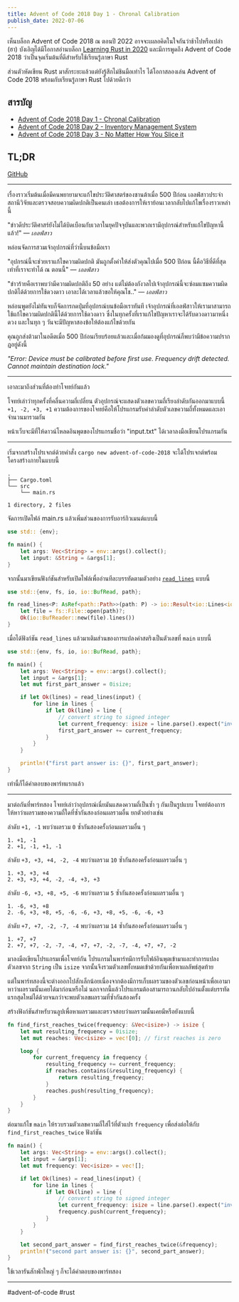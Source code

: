 ```yaml
---
title: Advent of Code 2018 Day 1 - Chronal Calibration
publish_date: 2022-07-06
---
```


เห็นบล็อก Advent of Code 2018 ณ ตอนปี 2022 อาจจะเผลอคิดในใจกันว่าช้าไปหรือเปล่า (ฮา) บังเอิญได้มีโอกาสอ่านบล็อก [Learning Rust in 2020](https://github.com/pretzelhammer/rust-blog/blob/master/posts/learning-rust-in-2020.md#tldr) และมีการพูดถึง Advent of Code 2018 ว่าเป็นจุดเริ่มต้นที่ดีสำหรับใช้เรียนรู้ภาษา Rust

ส่วนตัวหัดเขียน Rust มาสักระยะแล้วแต่ยังรู้สึกไม่ชินมือเท่าไร ได้โอกาสลองเล่น Advent of Code 2018 พร้อมกับเรียนรู้ภาษา Rust ไปด้วยดีกว่า

## สารบัญ

- [Advent of Code 2018 Day 1 - Chronal Calibration](/2022/7/6/advent-of-code-2018-day-1-chronal-calibration)
- [Advent of Code 2018 Day 2 - Inventory Management System](/2022/7/28/advent-of-code-2018-day-2-inventory-management-system)
- [Advent of Code 2018 Day 3 - No Matter How You Slice it](/2022/8/19/advent-of-code-2018-day-3-no-matter-how-you-slice-it)


## TL;DR

[GitHub](https://github.com/nomkhonwaan/nomkhonwaan/blob/main/advent-of-code/2018/day_1_chronal_calibration.rs)

---

เรื่องราวเริ่มต้นเมื่อมีคนพยายามจะแก้ไขประวัติศาสตร์ของซานต้าเมื่อ 500 ปีก่อน เอลฟ์สาวประจำสถานีวิจัยและตรวจสอบความผิดปกติเป็นคนเล่า เธอต้องการให้เราย้อนเวลากลับไปแก้ไขเรื่องราวเหล่านี้

"ข่าวดีประวัติศาสร์ยังไม่ได้บิดเบือนกับเวลาในยุคปัจจุบันและพวกเรามีอุปกรณ์สำหรับแก้ไขปัญหานี้แล้ว!" — _เอลฟ์สาว_

หล่อนจัดการสวมเจ้าอุปกรณ์ที่ว่านี้บนข้อมือเรา

"อุปกรณ์นี้จะช่วยเราแก้ไขความผิดปกติ มันถูกตั้งค่าให้ส่งตัวคุณไปเมื่อ 500 ปีก่อน นี้คือวิธีที่ดีที่สุดเท่าที่เราจะทำได้ ณ ตอนนี้" — _เอลฟ์สาว_

"ข่าวร้ายคือเราพบว่ามีความผิดปกติถึง 50 อย่าง แต่ไม่ต้องกังวลไปเจ้าอุปกรณ์นี้จะซ่อมแซมความผิดปกติได้ด้วยการใช้ดวงดาว เอาละได้เวลาแล้วขอให้คุณโช.." — _เอลฟ์สาว_

หล่อนพูดยังไม่ทันจบก็จัดการกดปุ่มที่อุปกรณ์บนข้อมือเราทันที เจ้าอุปกรณ์ที่เอลฟ์สาวให้เรามาสามารถใช้แก้ไขความผิดปกตินี้ได้ด้วยการใช้ดวงดาว ซึ่งในทุกครั้งที่เราแก้ไขปัญหาเราจะได้รับดวงดาวมาหนึ่งดวง และในทุก ๆ วันจะมีปัญหาสองข้อให้ต้องแก้ไขด้วยกัน

คุณถูกส่งต้วมาในอดีตเมื่อ 500 ปีก่อนเรียบร้อยแล้วและเมื่อก้มมองดูที่อุปกรณ์ก็พบว่ามีข้อความปรากฎอยู่ดังนี้


_"Error: Device must be calibrated before first use. Frequency drift detected. Cannot maintain destination lock."_

---

เอาละมาถึงส่วนที่ต้องทำโจทย์กันแล้ว

โจทย์เล่าว่าทุกครั้งที่คลื่นความถี่เปลี่ยน ตัวอุปกรณ์จะแสดงตัวเลขความถี่เรียงลำดับกันออกมาแบบนี้ `+1, -2, +3, +1` ความต้องการของโจทย์คือให้โปรแกรมรับค่าลำดับตัวเลขความถี่ทั้งหมดและเอาจำนวนมารวมกัน

หน้าเว็บจะมีที่ให้ดาวน์โหลดอินพุตของโปรแกรมชื่อว่า "input.txt" ได้เวลาลงมือเขียนโปรแกรมกัน

---

เริ่มจากสร้างโปรเจกต์ด้วยคำสั่ง `cargo new advent-of-code-2018` จะได้โปรเจกต์พร้อมโครงสร้างภายในแบบนี้

```
.
├── Cargo.toml
└── src
    └── main.rs

1 directory, 2 files
```

จัดการเปิดไฟล์ main.rs แล้วเพิ่มส่วนของการรับอาร์กิวเมนต์แบบนี้

```rust
use std:: {env};

fn main() {
    let args: Vec<String> = env::args().collect();
    let input: &String = &args[1];
}
```

จากนั้นมาเขียนฟังก์ชันสำหรับเปิดไฟล์เพื่ออ่านทีละบรรทัดตามตัวอย่าง [`read_lines`](https://doc.rust-lang.org/rust-by-example/std_misc/file/read_lines.html) แบบนี้

```rust
use std::{env, fs, io, io::BufRead, path};

fn read_lines<P: AsRef<path::Path>>(path: P) -> io::Result<io::Lines<io::BufReader<fs::File>>> {
    let file = fs::File::open(path)?;
    Ok(io::BufReader::new(file).lines())
}
```

เมื่อได้ฟังก์ชัน `read_lines` แล้วมาเติมส่วนของการแปลงค่าสตริงเป็นตัวเลขที่ `main` แบบนี้

```rust
use std::{env, fs, io, io::BufRead, path};

fn main() {
    let args: Vec<String> = env::args().collect();
    let input = &args[1];
    let mut first_part_answer = 0isize;

    if let Ok(lines) = read_lines(input) {
        for line in lines {
            if let Ok(line) = line {
                // convert string to signed integer
                let current_frequency: isize = line.parse().expect("invalid number");
                first_part_answer += current_frequency;
            }
        }
    }

    println!("first part answer is: {}", first_part_answer);
}
```

เท่านี้ก็ได้คำตอบของพาร์ทแรกแล้ว

---

มาต่อกันที่พาร์ทสอง โจทย์เล่าว่าอุปกรณ์เนี่ยมันแสดงความถี่เป็นซ้ำ ๆ กันเป็นรูปแบบ โจทย์ต้องการให้หาว่าผลรวมของความถี่ใดที่ซ้ำกันสองก่อนผลรวมอื่น ยกตัวอย่างเช่น

ลำดับ `+1, -1` พบว่าผลรวม `0` ซ้ำกันสองครั้งก่อนผลรวมอื่น ๆ

```
1. +1, -1
2. +1, -1, +1, -1
```

ลำดับ `+3, +3, +4, -2, -4` พบว่าผลรวม `10` ซ้ำกันสองครั้งก่อนผลรวมอื่น ๆ
```
1. +3, +3, +4 
2. +3, +3, +4, -2, -4, +3, +3
```

ลำดับ `-6, +3, +8, +5, -6` พบว่าผลรวม `5` ซ้ำกันสองครั้งก่อนผลรวมอื่น ๆ

```
1. -6, +3, +8
2. -6, +3, +8, +5, -6, -6, +3, +8, +5, -6, -6, +3
```

ลำดับ `+7, +7, -2, -7, -4` พบว่าผลรวม `14` ซ้ำกันสองครั้งก่อนผลรวมอื่น ๆ

```
1. +7, +7
2. +7, +7, -2, -7, -4, +7, +7, -2, -7, -4, +7, +7, -2
```

มาลงมือเขียนโปรแกรมเพื่อโจทย์กัน โปรแกรมในพาร์ทมีการรับไฟล์อินพุตเข้ามาและทำการแปลงตัวเลขจาก `String` เป็น `isize` จากนั้นจึงรวมตัวเลขทั้งหมดเข้าด้วยกันเพื่อหาผลลัพธ์สุดท้าย

แต่ในพาร์ทสองนี้จะต่างออกไปสักเล็กน้อยเนื่องจากต้องมีการเก็บผลรวมของตัวเลขก่อนหน้าเพื่อเอามาหาว่าผลรวมนั้นเคยได้มาก่อนหรือไม่ นอกจากนี้แล้วโปรแกรมต้องสามารถวนกลับไปอ่านตั้งแต่บรรทัดแรกสุดใหม่ได้ด้วยจนกว่าจะพบตัวเลขผลรวมที่ซ้ำกันสองครั้ง

สร้างฟังก์ชันสำหรับวนลูปเพื่อหาผลรวมและตรวจสอบว่าผลรวมนั้นเคยมีหรือยังแบบนี้

```rust
fn find_first_reaches_twice(frequency: &Vec<isize>) -> isize {
    let mut resulting_frequency = 0isize;
    let mut reaches: Vec<isize> = vec![0]; // first reaches is zero

    loop {
        for current_frequency in frequency {
            resulting_frequency += current_frequency;
            if reaches.contains(&resulting_frequency) {
                return resulting_frequency;
            }
            reaches.push(resulting_frequency);
        }
    }
}
```

ต่อมาแก้ไข `main` ให้รวบรวมตัวเลขความถี่ใส่ไว้ที่ตัวแปร `frequency` เพื่อส่งต่อให้กับ `find_first_reaches_twice` ฟังก์ชัน

```rust
fn main() {
    let args: Vec<String> = env::args().collect();
    let input = &args[1];
    let mut frequency: Vec<isize> = vec![];

    if let Ok(lines) = read_lines(input) {
        for line in lines {
            if let Ok(line) = line {
                // convert string to signed integer
                let current_frequency: isize = line.parse().expect("invalid number");
                frequency.push(current_frequency);
            }
        }
    }

    let second_part_answer = find_first_reaches_twice(&frequency);
    println!("second part answer is: {}", second_part_answer);
}
```

ใช้เวลารันสักพักใหญ่ ๆ ก็จะได้คำตอบของพาร์ทสอง

---
#advent-of-code #rust